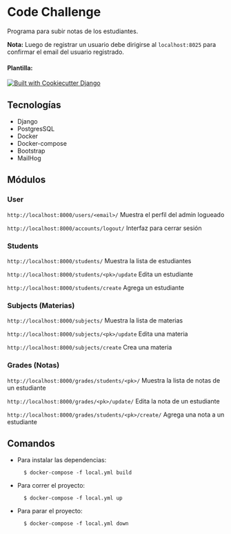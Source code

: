 # Code Challenge

Programa para subir notas de los estudiantes.

**Nota:** Luego de registrar un usuario debe dirigirse al `localhost:8025` para confirmar el email del usuario registrado.

#### Plantilla:

[![Built with Cookiecutter Django](https://img.shields.io/badge/built%20with-Cookiecutter%20Django-ff69b4.svg?logo=cookiecutter)](https://github.com/cookiecutter/cookiecutter-django/)

## Tecnologías

* Django
* PostgresSQL
* Docker
* Docker-compose
* Bootstrap
* MailHog

## Módulos

### User
`http://localhost:8000/users/<email>/` Muestra el perfil del admin logueado

`http://localhost:8000/accounts/logout/` Interfaz para cerrar sesión


### Students
`http://localhost:8000/students/` Muestra la lista de estudiantes

`http://localhost:8000/students/<pk>/update` Edita un estudiante

`http://localhost:8000/students/create` Agrega un estudiante

### Subjects (Materias)
`http://localhost:8000/subjects/` Muestra la lista de materias

`http://localhost:8000/subjects/<pk>/update` Edita una materia

`http://localhost:8000/subjects/create` Crea una materia

### Grades (Notas)
`http://localhost:8000/grades/students/<pk>/` Muestra la lista de notas de un estudiante

`http://localhost:8000/grades/<pk>/update/` Edita la nota de un estudiante

`http://localhost:8000/grades/students/<pk>/create/` Agrega una nota a un estudiante

## Comandos
- Para instalar las dependencias:

        $ docker-compose -f local.yml build


- Para correr el proyecto:

        $ docker-compose -f local.yml up

- Para parar el proyecto:

        $ docker-compose -f local.yml down

